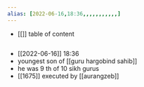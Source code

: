 ```yaml
---
alias: [2022-06-16,18:36,,,,,,,,,,,]
---
```

- [[]]
table of content
```toc
```

- [[2022-06-16]] 18:36
- youngest son of [[guru hargobind sahib]]
- he was 9 th of 10 sikh gurus
- [[1675]] executed by [[aurangzeb]]